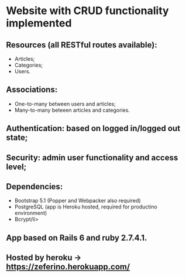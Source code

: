 # Website with CRUD functionality implemented

## Resources (all RESTful routes available): 
<ul>
  <li>Articles;</li>
  <li>Categories;</li>
  <li>Users.</li>
</ul>

## Associations:
<ul>
  <li>One-to-many between users and articles;</li>
  <li>Many-to-many beteeen articles and categories.</li>
</ul>


## Authentication: based on logged in/logged out state;

## Security: admin user functionality and access level;

## Dependencies:

<ul>
  <li>Bootstrap 5.1 (Popper and Webpacker also required)</li>
  <li>PostgreSQL (app is Heroku hosted, required for productino environment)</li>
  <li>Bcrypt/li>
</ul>

## App based on Rails 6 and ruby 2.7.4.1.

## Hosted by heroku -> https://zeferino.herokuapp.com/
